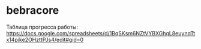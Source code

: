 # bebracore
Таблица прогресса работы: https://docs.google.com/spreadsheets/d/1BqSKsm6NZtVYBXGhqL8euynqTtx14pike2OHzttPJs4/edit#gid=0
